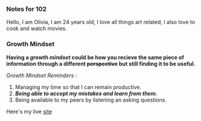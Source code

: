 ### Notes for 102

Hello, I am Olivia, I am 24 years old, I love all things art related, I also love to cook and watch movies.

### Growth Mindset
 
 **Having a _growth mindset_ could be how you recieve the same piece of information through a different ~~perspective~~ but still finding it to be useful.**  


*Growth Mindset Reminders* : 
1. Managing my time so that I can remain productive.
2. ***Being able to accept my mistakes and learn from them.*** 
3. Being available to my peers by listening an asking questions.

Here's my live [site](https://github.com/livmarie2)

